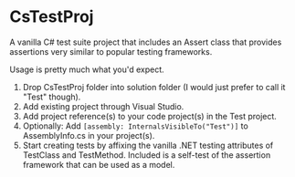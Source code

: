 CsTestProj
==========

A vanilla C# test suite project that includes an Assert class that provides assertions very similar to popular testing frameworks.

Usage is pretty much what you'd expect.
1. Drop CsTestProj folder into solution folder (I would just prefer to call it "Test" though).
2. Add existing project through Visual Studio.
3. Add project reference(s) to your code project(s) in the Test project.
4. Optionally: Add `[assembly: InternalsVisibleTo("Test")]` to AssemblyInfo.cs in your project(s).
5. Start creating tests by affixing the vanilla .NET testing attributes of TestClass and TestMethod. Included is a self-test of the assertion framework that can be used as a model.
